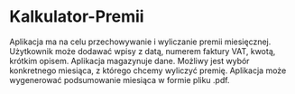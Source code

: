 # Kalkulator-Premii

Aplikacja ma na celu przechowywanie i wyliczanie premii miesięcznej. 
Użytkownik może dodawać wpisy z datą, numerem faktury VAT, kwotą, krótkim opisem.
Aplikacja magazynuje dane. Możliwy jest wybór konkretnego miesiąca, z którego chcemy wyliczyć premię.
Aplikacja może wygenerować podsumowanie miesiąca w formie pliku .pdf.
